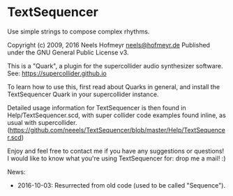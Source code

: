 # TextSequencer
Use simple strings to compose complex rhythms.

Copyright (c) 2009, 2016 Neels Hofmeyr <neels@hofmeyr.de>
Published under the GNU General Public License v3.

This is a "Quark", a plugin for the supercollider audio synthesizer software.
See: https://supercollider.github.io

To learn how to use this, first read about Quarks in general,
and install the TextSequencer Quark in your supercollider instance.

Detailed usage information for TextSequencer is then found in Help/TextSequencer.scd,
with super collider code examples found inline, as usual with supercollider.
(https://github.com/neeels/TextSequencer/blob/master/Help/TextSequencer.scd)

Enjoy and feel free to contact me if you have any suggestions or questions!
I would like to know what you're using TextSequencer for: drop me a mail! :)

News:
* 2016-10-03: Resurrected from old code (used to be called "Sequence").
